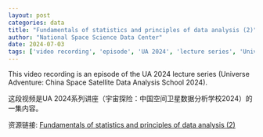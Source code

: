 ```yaml
---
layout: post
categories: data
title: "Fundamentals of statistics and principles of data analysis (2)"
author: "National Space Science Data Center"
date: 2024-07-03
tags: ['video recording', 'episode', 'UA 2024', 'lecture series', 'Universe Adventure', 'China', 'Space Satellite', 'Data Analysis', 'School 2024']
---
```


This video recording is an episode of the UA 2024 lecture series (Universe Adventure: China Space Satellite Data Analysis School 2024).

这段视频是UA 2024系列讲座（宇宙探险：中国空间卫星数据分析学校2024）的一集内容。

资源链接: [Fundamentals of statistics and principles of data analysis (2)](https://doi.org/10.57760/sciencedb.space.00781)
